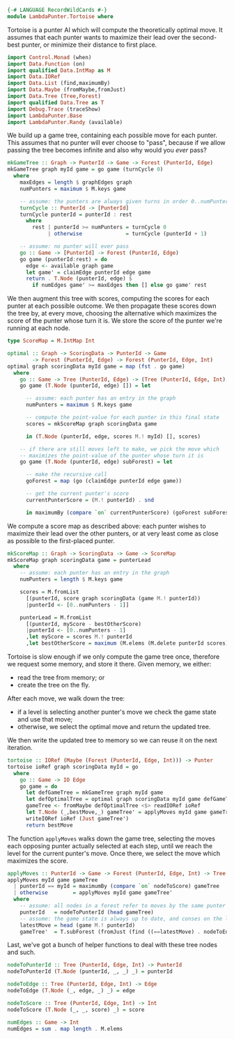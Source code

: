 ```haskell
{-# LANGUAGE RecordWildCards #-}
module LambdaPunter.Tortoise where
```

Tortoise is a punter AI which will compute the theoretically optimal move. It
assumes that each punter wants to maximize their lead over the second-best
punter, or minimize their distance to first place.

```haskell
import Control.Monad (when)
import Data.Function (on)
import qualified Data.IntMap as M
import Data.IORef
import Data.List (find,maximumBy)
import Data.Maybe (fromMaybe,fromJust)
import Data.Tree (Tree,Forest)
import qualified Data.Tree as T
import Debug.Trace (traceShow)
import LambdaPunter.Base
import LambdaPunter.Randy (available)
```

We build up a game tree, containing each possible move for each punter. This
assumes that no punter will ever choose to "pass", because if we allow passing
the tree becomes infinite and also why would you *ever* pass?

```haskell
mkGameTree :: Graph -> PunterId -> Game -> Forest (PunterId, Edge)
mkGameTree graph myId game = go game (turnCycle 0)
  where
    maxEdges = length $ graphEdges graph
    numPunters = maximum $ M.keys game

    -- assume: the punters are always given turns in order 0..numPunters
    turnCycle :: PunterId -> [PunterId]
    turnCycle punterId = punterId : rest
      where
        rest | punterId >= numPunters = turnCycle 0
             | otherwise              = turnCycle (punterId + 1)

    -- assume: no punter will ever pass
    go :: Game -> [PunterId] -> Forest (PunterId, Edge)
    go game (punterId:rest) = do
      edge <- available graph game
      let game' = claimEdge punterId edge game
      return . T.Node (punterId, edge) $
        if numEdges game' >= maxEdges then [] else go game' rest
```

We then augment this tree with scores, computing the scores for each punter at
each possible outcome. We then propagate these scores down the tree by, at every
move, choosing the alternative which maximizes the score of the punter whose
turn it is. We store the score of the punter we're running at each node.

```haskell
type ScoreMap = M.IntMap Int

optimal :: Graph -> ScoringData -> PunterId -> Game
        -> Forest (PunterId, Edge) -> Forest (PunterId, Edge, Int)
optimal graph scoringData myId game = map (fst . go game)
  where
    go :: Game -> Tree (PunterId, Edge) -> (Tree (PunterId, Edge, Int), ScoreMap)
    go game (T.Node (punterId, edge) []) = let

      -- assume: each punter has an entry in the graph
      numPunters = maximum $ M.keys game

      -- compute the point-value for each punter in this final state
      scores = mkScoreMap graph scoringData game

      in (T.Node (punterId, edge, scores M.! myId) [], scores)

    -- if there are still moves left to make, we pick the move which
    -- maximizes the point-value of the punter whose turn it is
    go game (T.Node (punterId, edge) subForest) = let

      -- make the recursive call
      goForest = map (go (claimEdge punterId edge game))

      -- get the current punter's score
      currentPunterScore = (M.! punterId) . snd

      in maximumBy (compare `on` currentPunterScore) (goForest subForest)
```

We compute a score map as described above: each punter wishes to maximize their
lead over the other punters, or at very least come as close as possible to the
first-placed punter.

```haskell
mkScoreMap :: Graph -> ScoringData -> Game -> ScoreMap
mkScoreMap graph scoringData game = punterLead
  where
    -- assume: each punter has an entry in the graph
    numPunters = length $ M.keys game

    scores = M.fromList
      [(punterId, score graph scoringData (game M.! punterId))
      |punterId <- [0..numPunters - 1]]

    punterLead = M.fromList
      [(punterId, myScore - bestOtherScore)
      |punterId <- [0..numPunters - 1]
      ,let myScore = scores M.! punterId
      ,let bestOtherScore = maximum (M.elems (M.delete punterId scores))]
```

Tortoise is slow enough if we only compute the game tree once, therefore we
request some memory, and store it there. Given memory, we either:

  - read the tree from memory; or
  - create the tree on the fly.

After each move, we walk down the tree:

  - if a level is selecting another punter's move we check the game state
    and use that move;
  - otherwise, we select the optimal move and return the updated tree.
  
We then write the updated tree to memory so we can reuse it on the next
iteration.

```haskell
tortoise :: IORef (Maybe (Forest (PunterId, Edge, Int))) -> Punter
tortoise ioRef graph scoringData myId = go
  where
    go :: Game -> IO Edge
    go game = do
      let defGameTree = mkGameTree graph myId game
      let defOptimalTree = optimal graph scoringData myId game defGameTree
      gameTree <- fromMaybe defOptimalTree <$> readIORef ioRef
      let T.Node (_,bestMove,_) gameTree' = applyMoves myId game gameTree
      writeIORef ioRef (Just gameTree')
      return bestMove
```

The function `applyMoves` walks down the game tree, selecting the moves each
opposing punter actually selected at each step, until we reach the level for the
current punter's move. Once there, we select the move which maximizes the score.

```haskell
applyMoves :: PunterId -> Game -> Forest (PunterId, Edge, Int) -> Tree (PunterId, Edge, Int)
applyMoves myId game gameTree
  | punterId == myId = maximumBy (compare `on` nodeToScore) gameTree
  | otherwise        = applyMoves myId game gameTree'
  where
    -- assume: all nodes in a forest refer to moves by the same punter
    punterId   = nodeToPunterId (head gameTree)
    -- assume: the game state is always up to date, and conses on the latest move
    latestMove = head (game M.! punterId)
    gameTree'  = T.subForest (fromJust (find ((==latestMove) . nodeToEdge) gameTree))
```

Last, we've got a bunch of helper functions to deal with these tree nodes and
such.

```haskell
nodeToPunterId :: Tree (PunterId, Edge, Int) -> PunterId
nodeToPunterId (T.Node (punterId, _, _) _) = punterId

nodeToEdge :: Tree (PunterId, Edge, Int) -> Edge
nodeToEdge (T.Node (_, edge, _) _) = edge

nodeToScore :: Tree (PunterId, Edge, Int) -> Int
nodeToScore (T.Node (_, _, score) _) = score

numEdges :: Game -> Int
numEdges = sum . map length . M.elems
```
